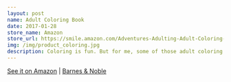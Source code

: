 ```yaml
---
layout: post
name: Adult Coloring Book
date: 2017-01-28
store_name: Amazon
store_url: https://smile.amazon.com/Adventures-Adulting-Adult-Coloring-Book/dp/1544191367
img: /img/product_coloring.jpg
description: Coloring is fun. But for me, some of those adult coloring books with intense patterns and endless decisions to make feel more like a chore than play. I created this book to be as simple to color and as playful as children's books, but with snarky scenes of chores and woes from adult life.
---
```


<a href="https://smile.amazon.com/Adventures-Adulting-Adult-Coloring-Book/dp/1544191367" target="_blank" alt="Coloring Book">See it on Amazon</a> | <a href="http://www.barnesandnoble.com/w/a-is-for-adventures-in-adulting-anne-richardson/1126005330" target="_blank" alt="Coloring Book">Barnes & Noble</a>
